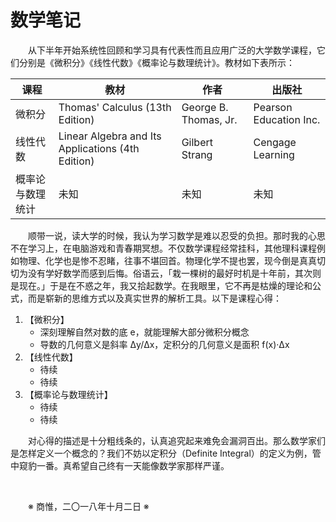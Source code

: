 # 数学笔记

&emsp;&emsp;从下半年开始系统性回顾和学习具有代表性而且应用广泛的大学数学课程，它们分别是《微积分》《线性代数》《概率论与数理统计》。教材如下表所示：

课程 | 教材 | 作者 | 出版社
----- | ----- | ----- | -----
微积分 | Thomas' Calculus (13th Edition) | George B. Thomas, Jr. | Pearson Education Inc.
线性代数 | Linear Algebra and Its Applications (4th Edition) | Gilbert Strang | Cengage Learning
概率论与数理统计 | 未知 | 未知 | 未知

&emsp;&emsp;顺带一说，读大学的时候，我认为学习数学是难以忍受的负担。那时我的心思不在学习上，在电脑游戏和青春期冥想。不仅数学课程经常挂科，其他理科课程例如物理、化学也是惨不忍睹，往事不堪回首。物理化学不提也罢，现今倒是真真切切为没有学好数学而感到后悔。俗语云，「栽一棵树的最好时机是十年前，其次则是现在。」于是在不惑之年，我又拾起数学。在我眼里，它不再是枯燥的理论和公式，而是崭新的思维方式以及真实世界的解析工具。以下是课程心得：

1. 【微积分】
    - 深刻理解自然对数的底 e，就能理解大部分微积分概念
    - 导数的几何意义是斜率 Δy/Δx，定积分的几何意义是面积 f(x)·Δx
2. 【线性代数】
    - 待续
    - 待续
3. 【概率论与数理统计】
    - 待续
    - 待续

&emsp;&emsp;对心得的描述是十分粗线条的，认真追究起来难免会漏洞百出。那么数学家们是怎样定义一个概念的？我们不妨以定积分（Definite Integral）的定义为例，管中窥豹一番。真希望自己终有一天能像数学家那样严谨。

&emsp;&emsp;

&emsp;&emsp;※ 商惟，二〇一八年十月二日 ※